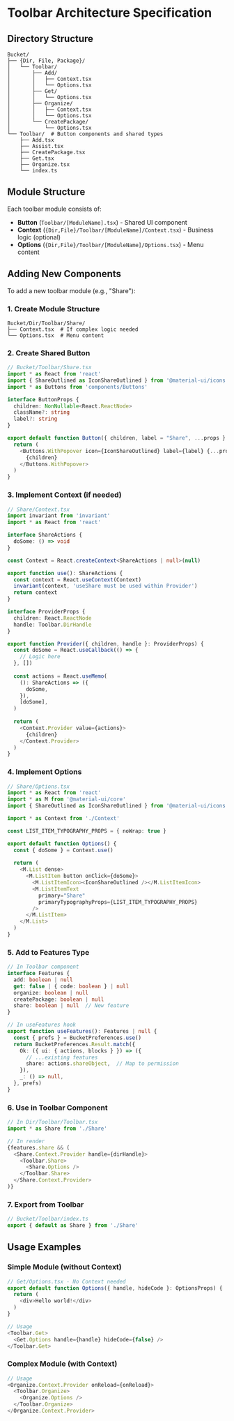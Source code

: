 # Toolbar Architecture Specification

## Directory Structure

```
Bucket/
├── {Dir, File, Package}/
│   └── Toolbar/
│       ├── Add/
│       │   ├── Context.tsx
│       │   └── Options.tsx
│       ├── Get/
│       │   └── Options.tsx
│       ├── Organize/
│       │   ├── Context.tsx
│       │   └── Options.tsx
│       └── CreatePackage/
│           └── Options.tsx
└── Toolbar/  # Button components and shared types
    ├── Add.tsx
    ├── Assist.tsx
    ├── CreatePackage.tsx
    ├── Get.tsx
    ├── Organize.tsx
    └── index.ts
```

## Module Structure

Each toolbar module consists of:
- **Button** (`Toolbar/[ModuleName].tsx`) - Shared UI component
- **Context** (`{Dir,File}/Toolbar/[ModuleName]/Context.tsx`) - Business logic (optional)
- **Options** (`{Dir,File}/Toolbar/[ModuleName]/Options.tsx`) - Menu content

## Adding New Components

To add a new toolbar module (e.g., "Share"):

### 1. Create Module Structure
```
Bucket/Dir/Toolbar/Share/
├── Context.tsx  # If complex logic needed
└── Options.tsx  # Menu content
```

### 2. Create Shared Button
```typescript
// Bucket/Toolbar/Share.tsx
import * as React from 'react'
import { ShareOutlined as IconShareOutlined } from '@material-ui/icons'
import * as Buttons from 'components/Buttons'

interface ButtonProps {
  children: NonNullable<React.ReactNode>
  className?: string
  label?: string
}

export default function Button({ children, label = "Share", ...props }: ButtonProps) {
  return (
    <Buttons.WithPopover icon={IconShareOutlined} label={label} {...props}>
      {children}
    </Buttons.WithPopover>
  )
}
```

### 3. Implement Context (if needed)
```typescript
// Share/Context.tsx
import invariant from 'invariant'
import * as React from 'react'

interface ShareActions {
  doSome: () => void
}

const Context = React.createContext<ShareActions | null>(null)

export function use(): ShareActions {
  const context = React.useContext(Context)
  invariant(context, 'useShare must be used within Provider')
  return context
}

interface ProviderProps {
  children: React.ReactNode
  handle: Toolbar.DirHandle
}

export function Provider({ children, handle }: ProviderProps) {
  const doSome = React.useCallback(() => {
    // Logic here
  }, [])
  
  const actions = React.useMemo(
    (): ShareActions => ({
      doSome,
    }),
    [doSome],
  )
  
  return (
    <Context.Provider value={actions}>
      {children}
    </Context.Provider>
  )
}
```

### 4. Implement Options
```typescript
// Share/Options.tsx
import * as React from 'react'
import * as M from '@material-ui/core'
import { ShareOutlined as IconShareOutlined } from '@material-ui/icons'

import * as Context from './Context'

const LIST_ITEM_TYPOGRAPHY_PROPS = { noWrap: true }

export default function Options() {
  const { doSome } = Context.use()
  
  return (
    <M.List dense>
      <M.ListItem button onClick={doSome}>
        <M.ListItemIcon><IconShareOutlined /></M.ListItemIcon>
        <M.ListItemText
          primary="Share"
          primaryTypographyProps={LIST_ITEM_TYPOGRAPHY_PROPS}
        />
      </M.ListItem>
    </M.List>
  )
}
```

### 5. Add to Features Type
```typescript
// In Toolbar component
interface Features {
  add: boolean | null
  get: false | { code: boolean } | null
  organize: boolean | null
  createPackage: boolean | null
  share: boolean | null  // New feature
}

// In useFeatures hook
export function useFeatures(): Features | null {
  const { prefs } = BucketPreferences.use()
  return BucketPreferences.Result.match({
    Ok: ({ ui: { actions, blocks } }) => ({
      // ...existing features
      share: actions.shareObject,  // Map to permission
    }),
    _: () => null,
  }, prefs)
}
```

### 6. Use in Toolbar Component
```typescript
// In Dir/Toolbar/Toolbar.tsx
import * as Share from './Share'

// In render
{features.share && (
  <Share.Context.Provider handle={dirHandle}>
    <Toolbar.Share>
      <Share.Options />
    </Toolbar.Share>
  </Share.Context.Provider>
)}
```

### 7. Export from Toolbar
```typescript
// Bucket/Toolbar/index.ts
export { default as Share } from './Share'
```

## Usage Examples

### Simple Module (without Context)
```typescript
// Get/Options.tsx - No Context needed
export default function Options({ handle, hideCode }: OptionsProps) {
  return (
    <div>Hello world!</div>
  )
}

// Usage
<Toolbar.Get>
  <Get.Options handle={handle} hideCode={false} />
</Toolbar.Get>
```

### Complex Module (with Context)
```typescript
// Usage
<Organize.Context.Provider onReload={onReload}>
  <Toolbar.Organize>
    <Organize.Options />
  </Toolbar.Organize>
</Organize.Context.Provider>
```
